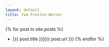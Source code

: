 ```yaml
---
layout: default
title: Tom Preston-Werner
---
```



{% for post in site.posts %}
  * [{{ post.title }}]({{ post.url }})
{% endfor %}
